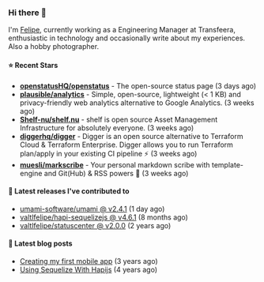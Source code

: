 ### Hi there 👋

I'm [Felipe](https://felipe.im), currently working as a Engineering Manager at Transfeera, enthusiastic in technology and occasionally write about my experiences. Also a hobby photographer.

#### ⭐ Recent Stars
- **[openstatusHQ/openstatus](https://github.com/openstatusHQ/openstatus)** - The open-source status page (3 days ago)
- **[plausible/analytics](https://github.com/plausible/analytics)** - Simple, open-source, lightweight (&lt; 1 KB) and privacy-friendly web analytics alternative to Google Analytics. (3 weeks ago)
- **[Shelf-nu/shelf.nu](https://github.com/Shelf-nu/shelf.nu)** - shelf is open source Asset Management Infrastructure for absolutely everyone. (3 weeks ago)
- **[diggerhq/digger](https://github.com/diggerhq/digger)** - Digger is an open source alternative to Terraform Cloud &amp; Terraform Enterprise. Digger allows you to run Terraform plan/apply in your existing CI pipeline ⚡️   (3 weeks ago)
- **[muesli/markscribe](https://github.com/muesli/markscribe)** - Your personal markdown scribe with template-engine and Git(Hub) &amp; RSS powers 📜 (3 weeks ago)

#### 🚀 Latest releases I've contributed to


- [umami-software/umami @ v2.4.1](https://github.com/umami-software/umami/releases/tag/v2.4.1) (1 day ago)
- [valtlfelipe/hapi-sequelizejs @ v4.6.1](https://github.com/valtlfelipe/hapi-sequelizejs/releases/tag/v4.6.1) (8 months ago)
- [valtlfelipe/statuscenter @ v2.0.0](https://github.com/valtlfelipe/statuscenter/releases/tag/v2.0.0) (2 years ago)

#### 📄 Latest blog posts
- [Creating my first mobile app](https://felipe.im/posts/creating-my-first-mobile-app/) (3 years ago)
- [Using Sequelize With Hapijs](https://felipe.im/posts/using-sequelize-with-hapijs/) (4 years ago)